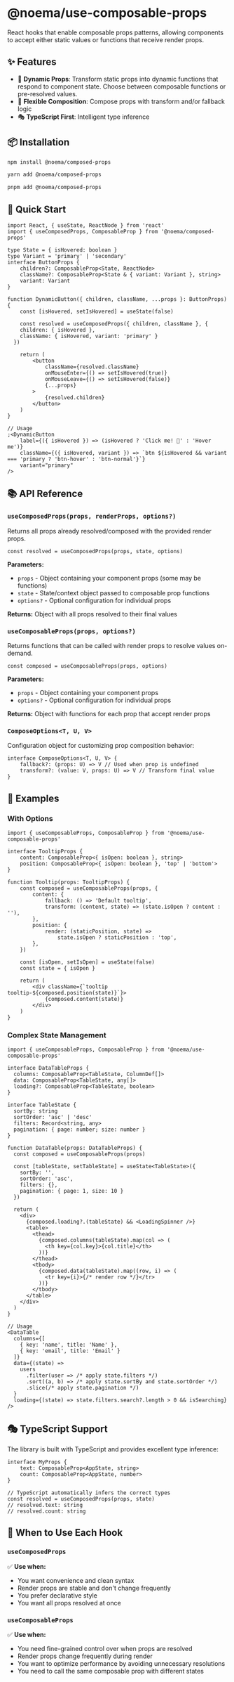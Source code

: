 # @noema/use-composable-props

React hooks that enable composable props patterns, allowing components to accept either static values or functions that receive render props.

## ✨ Features

- 🎯 **Dynamic Props**: Transform static props into dynamic functions that respond to component state. Choose between composable functions or pre-resolved values.
- 🔧 **Flexible Composition**: Compose props with transform and/or fallback logic
- 🎭 **TypeScript First**: Intelligent type inference

## 📦 Installation

```bash
npm install @noema/composed-props
```

```bash
yarn add @noema/composed-props
```

```bash
pnpm add @noema/composed-props
```

## 🚀 Quick Start

```tsx
import React, { useState, ReactNode } from 'react'
import { useComposedProps, ComposableProp } from '@noema/composed-props'

type State = { isHovered: boolean }
type Variant = 'primary' | 'secondary'
interface ButtonProps {
	children?: ComposableProp<State, ReactNode>
	className?: ComposableProp<State & { variant: Variant }, string>
	variant: Variant
}

function DynamicButton({ children, className, ...props }: ButtonProps) {
	const [isHovered, setIsHovered] = useState(false)

	const resolved = useComposedProps({ children, className }, {
    children: { isHovered },
    className: { isHovered, variant: 'primary' }
  })

	return (
		<button
			className={resolved.className}
			onMouseEnter={() => setIsHovered(true)}
			onMouseLeave={() => setIsHovered(false)}
			{...props}
		>
			{resolved.children}
		</button>
	)
}

// Usage
;<DynamicButton
	label={({ isHovered }) => (isHovered ? 'Click me! 🎯' : 'Hover me')}
	className={({ isHovered, variant }) => `btn ${isHovered && variant === 'primary ? 'btn-hover' : 'btn-normal'}`}
	variant="primary"
/>
```

## 📚 API Reference

### `useComposedProps(props, renderProps, options?)`

Returns all props already resolved/composed with the provided render props.

```tsx
const resolved = useComposedProps(props, state, options)
```

**Parameters:**

- `props` - Object containing your component props (some may be functions)
- `state` - State/context object passed to composable prop functions
- `options?` - Optional configuration for individual props

**Returns:** Object with all props resolved to their final values

### `useComposableProps(props, options?)`

Returns functions that can be called with render props to resolve values on-demand.

```tsx
const composed = useComposableProps(props, options)
```

**Parameters:**

- `props` - Object containing your component props
- `options?` - Optional configuration for individual props

**Returns:** Object with functions for each prop that accept render props

### `ComposeOptions<T, U, V>`

Configuration object for customizing prop composition behavior:

```tsx
interface ComposeOptions<T, U, V> {
	fallback?: (props: U) => V // Used when prop is undefined
	transform?: (value: V, props: U) => V // Transform final value
}
```

## 🎯 Examples

### With Options

```tsx
import { useComposableProps, ComposableProp } from '@noema/use-composable-props'

interface TooltipProps {
	content: ComposableProp<{ isOpen: boolean }, string>
	position: ComposableProp<{ isOpen: boolean }, 'top' | 'bottom'>
}

function Tooltip(props: TooltipProps) {
	const composed = useComposableProps(props, {
		content: {
			fallback: () => 'Default tooltip',
			transform: (content, state) => (state.isOpen ? content : ''),
		},
		position: {
			render: (staticPosition, state) =>
				state.isOpen ? staticPosition : 'top',
		},
	})

	const [isOpen, setIsOpen] = useState(false)
	const state = { isOpen }

	return (
		<div className={`tooltip tooltip-${composed.position(state)}`}>
			{composed.content(state)}
		</div>
	)
}
```

### Complex State Management

```tsx
import { useComposableProps, ComposableProp } from '@noema/use-composable-props'

interface DataTableProps {
  columns: ComposableProp<TableState, ColumnDef[]>
  data: ComposableProp<TableState, any[]>
  loading?: ComposableProp<TableState, boolean>
}

interface TableState {
  sortBy: string
  sortOrder: 'asc' | 'desc'
  filters: Record<string, any>
  pagination: { page: number; size: number }
}

function DataTable(props: DataTableProps) {
  const composed = useComposableProps(props)

  const [tableState, setTableState] = useState<TableState>({
    sortBy: '',
    sortOrder: 'asc',
    filters: {},
    pagination: { page: 1, size: 10 }
  })

  return (
    <div>
      {composed.loading?.(tableState) && <LoadingSpinner />}
      <table>
        <thead>
          {composed.columns(tableState).map(col => (
            <th key={col.key}>{col.title}</th>
          ))}
        </thead>
        <tbody>
          {composed.data(tableState).map((row, i) => (
            <tr key={i}>{/* render row */}</tr>
          ))}
        </tbody>
      </table>
    </div>
  )
}

// Usage
<DataTable
  columns={[
    { key: 'name', title: 'Name' },
    { key: 'email', title: 'Email' }
  ]}
  data={(state) =>
    users
      .filter(user => /* apply state.filters */)
      .sort((a, b) => /* apply state.sortBy and state.sortOrder */)
      .slice(/* apply state.pagination */)
  }
  loading={(state) => state.filters.search?.length > 0 && isSearching}
/>
```

## 🎭 TypeScript Support

The library is built with TypeScript and provides excellent type inference:

```tsx
interface MyProps {
	text: ComposableProp<AppState, string>
	count: ComposableProp<AppState, number>
}

// TypeScript automatically infers the correct types
const resolved = useComposedProps(props, state)
// resolved.text: string
// resolved.count: string
```

## 🤝 When to Use Each Hook

### `useComposedProps`

✅ **Use when:**

- You want convenience and clean syntax
- Render props are stable and don't change frequently
- You prefer declarative style
- You want all props resolved at once

### `useComposableProps`

✅ **Use when:**

- You need fine-grained control over when props are resolved
- Render props change frequently during render
- You want to optimize performance by avoiding unnecessary resolutions
- You need to call the same composable prop with different states
